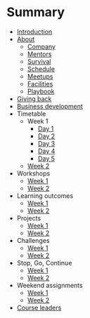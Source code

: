 # Summary

* [Introduction](README.md)
* [About](about/README.md)
   * [Company](about/company.md)
   * [Mentors](about/mentors.md)
   * [Survival](about/money.md)
   * [Schedule](about/schedule.md)
   * [Meetups](about/meetups.md)   
   * [Facilities](about/facilities.md)
   * [Playbook](about/playbook.md)
* [Giving back](giving/README.md)
* [Business development](business/README.md)
* Timetable
   * Week 1
      * [Day 1](timetable/week1/day1.md) 
      * [Day 2](timetable/week1/day2.md) 
      * [Day 3](timetable/week1/day3.md) 
      * [Day 4](timetable/week1/day4.md) 
      * [Day 5](timetable/week1/day5.md) 
   * [Week 2](timetable/week2.md) 
* Workshops
   * [Week 1](workshops/week1.md)
   * [Week 2](workshops/week2.md)
* Learning outcomes
   * [Week 1](patterns/week1/README.md)   
   * [Week 2](patterns/week2/README.md)   
* Projects
   * [Week 1](projects/week1.md)
   * [Week 2](projects/week2.md)
* Challenges
   * [Week 1](challenges/week1.md)
   * [Week 2](challenges/week2.md)
* Stop, Go, Continue
   * [Week 1](sgc/week1.md)  
   * [Week 2](sgc/week2.md)  
* Weekend assignments
   * [Week 1](assignments/week1.md)  
   * [Week 2](assignments/week2.md)  
* [Course leaders](leaders/README.md)  

